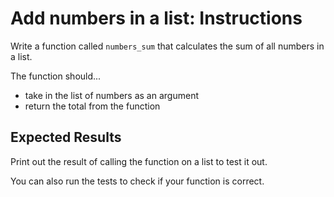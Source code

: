 # Add numbers in a list: Instructions  

Write a function called `numbers_sum` that calculates the sum of all numbers in a list.

The function should...

* take in the list of numbers as an argument
* return the total from the function

## Expected Results

Print out the result of calling the function on a list to test it out.

You can also run the tests to check if your function is correct.

